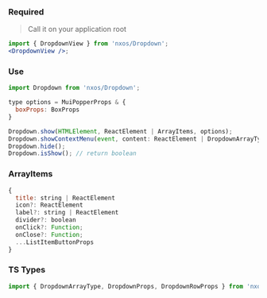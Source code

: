 ### Required

> Call it on your application root

```jsx
import { DropdownView } from 'nxos/Dropdown';
<DropdownView />;
```

### Use

```jsx
import Dropdown from 'nxos/Dropdown';

type options = MuiPopperProps & {
  boxProps: BoxProps
}

Dropdown.show(HTMLElement, ReactElement | ArrayItems, options);
Dropdown.showContextMenu(event, content: ReactElement | DropdownArrayType[], props?: PopperProps);
Dropdown.hide();
Dropdown.isShow(); // return boolean
```

### ArrayItems

```js
{
  title: string | ReactElement
  icon?: ReactElement
  label?: string | ReactElement
  divider?: boolean
  onClick?: Function;
  onClose?: Function;
  ...ListItemButtonProps
}

```

### TS Types

```js
import { DropdownArrayType, DropdownProps, DropdownRowProps } from 'nxos/Dropdown';
```
